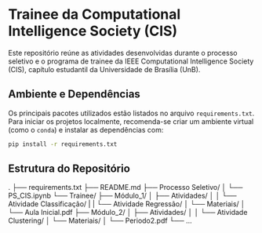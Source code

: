 # Trainee da Computational Intelligence Society (CIS)

Este repositório reúne as atividades desenvolvidas durante o processo seletivo e o programa de trainee da IEEE Computational Intelligence Society (CIS), capítulo estudantil da Universidade de Brasília (UnB).

## Ambiente e Dependências

Os principais pacotes utilizados estão listados no arquivo `requirements.txt`. Para iniciar os projetos localmente, recomenda-se criar um ambiente virtual (como o `conda`) e instalar as dependências com:

```bash
pip install -r requirements.txt
```

## Estrutura do Repositório

.
├── requirements.txt
├── README.md
├── Processo Seletivo/
│   └── PS_CIS.ipynb
└── Trainee/
    ├── Módulo_1/
    │   ├── Atividades/
    │   │   └── Atividade Classificação/
    |   |   └── Atividade Regressão/
    │   └── Materiais/
    │       └── Aula Inicial.pdf
    ├── Módulo_2/
    │   ├── Atividades/
    │   │   └── Atividade Clustering/
    │   └── Materiais/
    │       └── Periodo2.pdf
    └── ...

